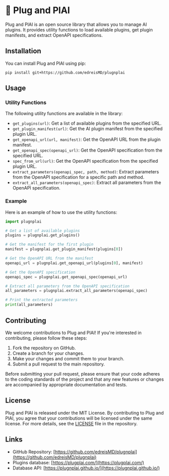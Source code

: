 # 🎸 Plug and PlAI

Plug and PlAI is an open source library that allows you to manage AI plugins. It provides utility functions to load available plugins, get plugin manifests, and extract OpenAPI specifications.

## Installation

You can install Plug and PlAI using pip:

`pip install git+https://github.com/edreisMD/plugnplai`

## Usage

### Utility Functions

The following utility functions are available in the library:

- `get_plugins(url)`: Get a list of available plugins from the specified URL.
- `get_plugin_manifest(url)`: Get the AI plugin manifest from the specified plugin URL.
- `get_openapi_url(url, manifest)`: Get the OpenAPI URL from the plugin manifest.
- `get_openapi_spec(openapi_url)`: Get the OpenAPI specification from the specified URL.
- `spec_from_url(url)`: Get the OpenAPI specification from the specified plugin URL.
- `extract_parameters(openapi_spec, path, method)`: Extract parameters from the OpenAPI specification for a specific path and method.
- `extract_all_parameters(openapi_spec)`: Extract all parameters from the OpenAPI specification.

### Example

Here is an example of how to use the utility functions:

```python
import plugnplai

# Get a list of available plugins
plugins = plugnplai.get_plugins()

# Get the manifest for the first plugin
manifest = plugnplai.get_plugin_manifest(plugins[0])

# Get the OpenAPI URL from the manifest
openapi_url = plugnplai.get_openapi_url(plugins[0], manifest)

# Get the OpenAPI specification
openapi_spec = plugnplai.get_openapi_spec(openapi_url)

# Extract all parameters from the OpenAPI specification
all_parameters = plugnplai.extract_all_parameters(openapi_spec)

# Print the extracted parameters
print(all_parameters)
```

## Contributing

We welcome contributions to Plug and PlAI! If you're interested in contributing, please follow these steps:

1. Fork the repository on GitHub.
2. Create a branch for your changes.
3. Make your changes and commit them to your branch.
4. Submit a pull request to the main repository.

Before submitting your pull request, please ensure that your code adheres to the coding standards of the project and that any new features or changes are accompanied by appropriate documentation and tests.

## License

Plug and PlAI is released under the MIT License. By contributing to Plug and PlAI, you agree that your contributions will be licensed under the same license. For more details, see the [LICENSE](LICENSE) file in the repository.

## Links

- GitHub Repository: [https://github.com/edreisMD/plugnplai](https://github.com/edreisMD/plugnplai)
- Plugins database: [https://plugplai.com/](https://plugplai.com/)
- Database API: [https://plugnplai.github.io/](https://plugnplai.github.io/)
